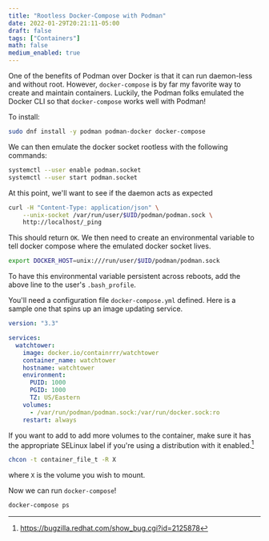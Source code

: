 ```yaml
---
title: "Rootless Docker-Compose with Podman"
date: 2022-01-29T20:21:11-05:00
draft: false
tags: ["Containers"]
math: false
medium_enabled: true
---
```


One of the benefits of Podman over Docker is that it can run daemon-less and without root. However, `docker-compose` is by far my favorite way to create and maintain containers. Luckily, the Podman folks emulated the Docker CLI so that `docker-compose` works well with Podman!

To install:

```bash
sudo dnf install -y podman podman-docker docker-compose
```

We can then emulate the docker socket rootless with the following commands:

```bash
systemctl --user enable podman.socket
systemctl --user start podman.socket
```

At this point, we'll want to see if the daemon acts as expected

```bash
curl -H "Content-Type: application/json" \
	--unix-socket /var/run/user/$UID/podman/podman.sock \
    http://localhost/_ping
```

This should return `OK`. We then need to create an environmental variable to tell docker compose where the emulated docker socket lives.

```bash
export DOCKER_HOST=unix:///run/user/$UID/podman/podman.sock
```

To have this environmental variable persistent across reboots, add the above line to the user's `.bash_profile`.

You'll need a configuration file `docker-compose.yml` defined. Here is a sample one that spins up an image updating service.

```yaml
version: "3.3"

services:
  watchtower:
    image: docker.io/containrrr/watchtower 
    container_name: watchtower
    hostname: watchtower
    environment:
      PUID: 1000
      PGID: 1000
      TZ: US/Eastern
    volumes:
      - /var/run/podman/podman.sock:/var/run/docker.sock:ro
    restart: always
```

If you want to add to add more volumes to the container, make sure it has the appropriate SELinux label if
you're using a distribution with it enabled.[^1]

```bash
chcon -t container_file_t -R X
```
where `X` is the volume you wish to mount.

Now we can run `docker-compose`!

```bash
docker-compose ps
```

[^1]: https://bugzilla.redhat.com/show_bug.cgi?id=2125878
